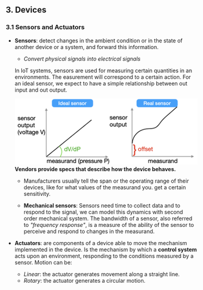 ## 3. Devices

### 3.1 Sensors and Actuators

- **Sensors**: detect changes in the ambient condition or in the state of another device or a system, and forward this information. 
    - *Convert physical signals into electrical signals*

    In IoT systems, sensors are used for measuring certain quantities in an environments. The easurement will correspond to a certain action. For an ideal sensor, we expect to have a simple relationship between out input and out output.

    ![Ideal sensors](../images/3-Devices/Ideal.png)
    **Vendors provide specs that describe how the device behaves.**

    - Manufacturers usually tell the span or the operating range of their devices, like for what values of the measurand you. get a certain sensitivity.

    - **Mechanical sensors**: Sensors need time to collect data and to respond to the signal, we can model this dynamics with second order mechanical system. The bandwidth of a sensor, also referred to *"frequency response"*, is a measure of the ability of the sensor to perceive and respond to changes in the measurand.


- **Actuators**: are components of a device able to move the mechanism implemented in the device. Is the mechanism by which a **control system** acts upon an environment, responding to the conditions measured by a sensor. 
Motion can be:
    - *Linear*: the actuator generates movement along a straight line.
    - *Rotary*: the actuator generates a circular motion.